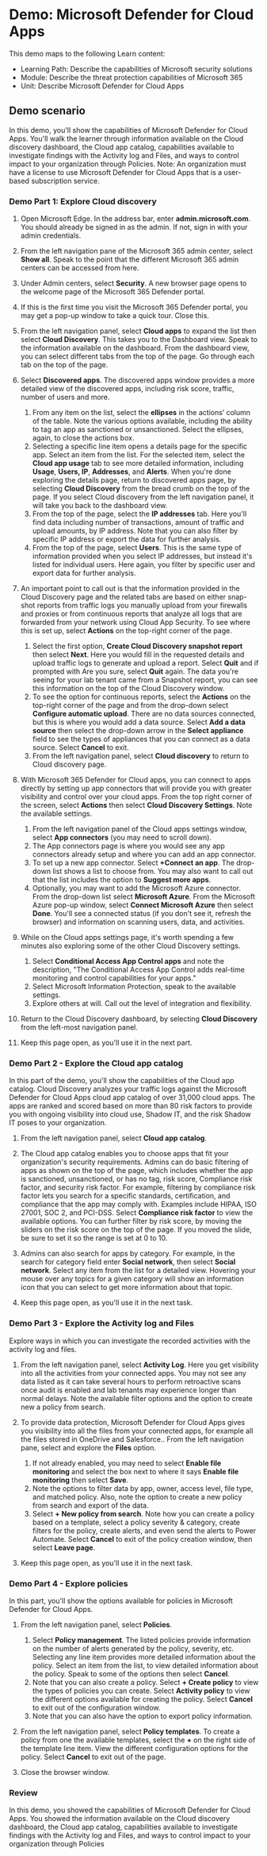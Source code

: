 <!---
---
Demo:
    Title: Microsoft Defender for Cloud Apps '
    Module: 'Learning Path: Describe the capabilities of Microsoft security solutions; Module 4: Describe the threat protection capabilities of Microsoft 365; Unit 5: Describe Microsoft Defender for Cloud Apps'
---
--->

# Demo: Microsoft Defender for Cloud Apps

This demo maps to the following Learn content:

- Learning Path: Describe the capabilities of Microsoft security solutions
- Module: Describe the threat protection capabilities of Microsoft 365
- Unit: Describe Microsoft Defender for Cloud Apps

## Demo scenario

In this demo, you'll show the capabilities of Microsoft Defender for Cloud Apps.  You'll walk the learner through information available on the Cloud discovery dashboard, the Cloud app catalog, capabilities available to investigate findings with the Activity log and Files, and ways to control impact to your organization through Policies.  Note:  An organization must have a license to use Microsoft Defender for Cloud Apps that is a user-based subscription service.  

### Demo Part 1: Explore Cloud discovery

1. Open Microsoft Edge. In the address bar, enter **admin.microsoft.com**.  You should already be signed in as the admin.  If not, sign in with your admin credentials.

1. From the left navigation pane of the Microsoft 365 admin center, select **Show all**.  Speak to the point that the different Microsoft 365 admin centers can be accessed from here.

1. Under Admin centers, select **Security**.  A new browser page opens to the welcome page of the Microsoft 365 Defender portal.  

1. If this is the first time you visit the Microsoft 365 Defender portal, you may get a pop-up window to take a quick tour.  Close this.

1. From the left navigation panel, select **Cloud apps** to expand the list then select **Cloud Discovery**. This takes you to the Dashboard view.  Speak to the information available on the dashboard. From the dashboard view, you can select different tabs from the top of the page.  Go through each tab on the top of the page.

1. Select **Discovered apps**. The discovered apps window provides a more detailed view of the discovered apps, including risk score, traffic, number of users and more.
    1. From any item on the list, select the **ellipses** in the actions’ column of the table.  Note the various options available, including the ability to tag an app as sanctioned or unsanctioned.  Select the ellipses, again, to close the actions box.
    1. Selecting a specific line item opens a details page for the specific app.  Select an item from the list.  For the selected item, select the **Cloud app usage** tab to see more detailed information, including  **Usage**, **Users, IP**, **Addresses**, and **Alerts**. When you're done exploring the details page, return to discovered apps page, by selecting **Cloud Discovery** from the bread crumb on the top of the page.  If you select Cloud discovery from the left navigation panel, it will take you back to the dashboard view.
    1. From the top of the page, select the **IP addresses** tab.  Here you'll find data including number of transactions, amount of traffic and upload amounts, by IP address.  Note that you can also filter by specific IP address or export the data for further analysis.
    1. From the top of the page, select **Users**.  This is the same type of information provided when you select IP addresses, but instead it's listed for individual users.  Here again, you filter by specific user and export data for further analysis.

1. An important point to call out is that the information provided in the Cloud Discovery page and the related tabs are based on either snap-shot reports from traffic logs you manually upload from your firewalls and proxies or from continuous reports that analyze all logs that are forwarded from your network using Cloud App Security.  To see where this is set up, select **Actions** on the top-right corner of the page.
    1. Select the first option, **Create Cloud Discovery snapshot report** then select **Next**. Here you would fill in the requested details and upload traffic logs to generate and upload a report.  Select **Quit** and if prompted with Are you sure, select **Quit** again.  The data you're seeing for your lab tenant came from a Snapshot report, you can see this information on the top of the Cloud Discovery window.
    1. To see the option for continuous reports, select the **Actions** on the top-right corner of the page and from the drop-down select **Configure automatic upload**.  There are no data sources connected, but this is where you would add a data source. Select **Add a data source** then select the drop-down arrow in the **Select appliance** field to see the types of appliances that you can connect as a data source.  Select **Cancel** to exit.
    1. From the left navigation panel, select **Cloud discovery** to return to Cloud discovery page.

1. With Microsoft 365 Defender for Cloud apps, you can connect to apps directly by setting up app connectors that will provide you with greater visibility and control over your cloud apps. From the top right corner of the screen, select **Actions** then select **Cloud Discovery Settings**.  Note the available settings.
    1. From the left navigation panel of the Cloud apps settings window, select **App connectors** (you may need to scroll down).
    1. The App connectors page is where you would see any app connectors already setup and where you can add an app connector.
    1. To set up a new app connector.  Select **+Connect an app**.  The drop-down list shows a list to choose from.  You may also want to call out that the list includes the option to **Suggest more apps**.  
    1. Optionally, you may want to add the Microsoft Azure connector. From the drop-down list select **Microsoft Azure**.  From the Microsoft Azure pop-up window, select **Connect Microsoft Azure** then select **Done**.  You'll see a connected status (if you don't see it, refresh the browser) and information on scanning users, data, and activities.  

1. While on the Cloud apps settings page, it's worth spending a few minutes also exploring some of the other Cloud Discovery settings.  
    1. Select **Conditional Access App Control apps** and note the description, "The Conditional Access App Control adds real-time monitoring and control capabilities for your apps."
    1. Select Microsoft Information Protection, speak to the available settings.
    1. Explore others at will. Call out the level of integration and flexibility.

1. Return to the Cloud Discovery dashboard, by selecting **Cloud Discovery** from the left-most navigation panel.

1. Keep this page open, as you'll use it in the next part.

### Demo Part 2 - Explore the Cloud app catalog

In this part of the demo, you'll show the capabilities of the Cloud app catalog. Cloud Discovery analyzes your traffic logs against the Microsoft Defender for Cloud Apps cloud app catalog of over 31,000 cloud apps. The apps are ranked and scored based on more than 80 risk factors to provide you with ongoing visibility into cloud use, Shadow IT, and the risk Shadow IT poses to your organization.  

1. From the left navigation panel, select **Cloud app catalog**.

1. The Cloud app catalog enables you to choose apps that fit your organization's security requirements. Admins can do basic filtering of apps as shown on the top of the page, which includes whether the app is sanctioned, unsanctioned, or has no tag, risk score, Compliance risk factor, and security risk factor.  For example, filtering by compliance risk factor lets you search for a specific standards, certification, and compliance that the app may comply with. Examples include HIPAA, ISO 27001, SOC 2, and PCI-DSS. Select **Compliance risk factor** to view the available options.  You can further filter by risk score, by moving the sliders on the risk score on the top of the page. If you moved the slide, be sure to set it so the range is set at 0 to 10.

1. Admins can also search for apps by category.  For example, in the search for category field enter **Social network**, then select **Social network**.  Select any item from the list for a detailed view.  Hovering your mouse over any topics for a given category will show an information icon that you can select to get more information about that topic.

1. Keep this page open, as you'll use it in the next task.

### Demo Part 3 - Explore the Activity log and Files

Explore ways in which you can investigate the recorded activities with the activity log and files.

1. From the left navigation panel, select **Activity Log**. Here you get visibility into all the activities from your connected apps. You may not see any data listed as it can take several hours to perform retroactive scans once audit is enabled and lab tenants may experience longer than normal delays. Note the available filter options and the option to create new a policy from search.

1. To provide data protection, Microsoft Defender for Cloud Apps gives you visibility into all the files from your connected apps, for example all the files stored in OneDrive and Salesforce.. From the left navigation pane, select and explore the **Files** option.
    1. If not already enabled, you may need to select **Enable file monitoring** and select the box next to where it says **Enable file monitoring** then select **Save**.
    1. Note the options to filter data by app, owner, access level, file type, and matched policy. Also, note the option to create a new policy from search and export of the data.
    1. Select **+ New policy from search**.  Note how you can create a policy based on a template, select a policy severity & category, create filters for the policy, create alerts, and even send the alerts to Power Automate.  Select **Cancel** to exit of the policy creation window, then select **Leave page**.

1. Keep this page open, as you'll use it in the next task.

### Demo Part 4 - Explore policies

In this part, you'll show the options available for policies in Microsoft Defender for Cloud Apps.

1. From the left navigation panel, select **Policies**.
    1. Select **Policy management**.  The listed policies provide information on the number of alerts generated by the policy, severity, etc. Selecting any line item provides more detailed information about the policy. Select an item from the list, to view detailed information about the policy.  Speak to some of the options then select **Cancel**.
    2. Note that you can also create a policy. Select **+ Create policy** to view the types of policies you can create.  Select **Activity policy** to view the different options available for creating the policy.  Select **Cancel** to exit out of the configuration window.
    3. Note that you can also have the option to export policy information.

1. From the left navigation panel, select **Policy templates**. To create a policy from one the available templates, select the **+** on the right side of the template line item.  View the different configuration options for the policy.  Select **Cancel** to exit out of the page.

1. Close the browser window.

### Review

In this demo, you showed the capabilities of Microsoft Defender for Cloud Apps.  You showed the information available on the Cloud discovery dashboard, the Cloud app catalog, capabilities available to investigate findings with the Activity log and Files, and ways to control impact to your organization through Policies
